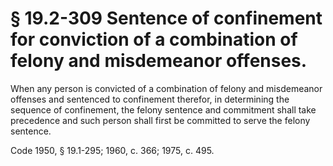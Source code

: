 # § 19.2-309 Sentence of confinement for conviction of a combination of felony and misdemeanor offenses.

<p>When any person is convicted of a combination of felony and misdemeanor offenses and sentenced to confinement therefor, in determining the sequence of confinement, the felony sentence and commitment shall take precedence and such person shall first be committed to serve the felony sentence.</p><p>Code 1950, § 19.1-295; 1960, c. 366; 1975, c. 495.</p>